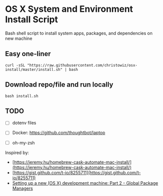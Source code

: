 
# OS X System and Environment Install Script

Bash shell script to install system apps, packages, and dependencies on new machine

## Easy one-liner

```
curl -sSL "https://raw.githubusercontent.com/christowiz/osx-install/master/install.sh" | bash
```

## Download repo/file and run locally

```
bash install.sh
```

## TODO

- [ ] dotenv files
- [ ] Docker: https://github.com/thoughtbot/laptop
- [ ] oh-my-zsh


Inspired by:
- [https://jeremy.hu/homebrew-cask-automate-mac-install/](https://jeremy.hu/homebrew-cask-automate-mac-install/)
- [https://gist.github.com/t-io/8255711](https://gist.github.com/t-io/8255711)
- [Setting up a new (OS X) development machine: Part 2 - Global Package Managers](https://mattstauffer.com/blog/setting-up-a-new-os-x-development-machine-part-2-global-package-managers/#creating-your-brewfile)
